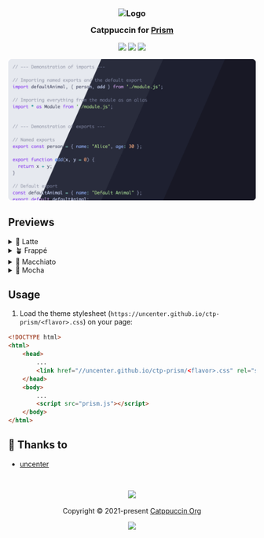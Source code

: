 <h3 align="center">
	<img src="https://raw.githubusercontent.com/catppuccin/catppuccin/main/assets/logos/exports/1544x1544_circle.png" width="100" alt="Logo"/><br/>
	<img src="https://raw.githubusercontent.com/catppuccin/catppuccin/main/assets/misc/transparent.png" height="30" width="0px"/>
	Catppuccin for <a href="https://prismjs.com">Prism</a>
	<img src="https://raw.githubusercontent.com/catppuccin/catppuccin/main/assets/misc/transparent.png" height="30" width="0px"/>
</h3>

<p align="center">
	<a href="https://github.com/catppuccin/prism/stargazers"><img src="https://img.shields.io/github/stars/catppuccin/prism?colorA=363a4f&colorB=b7bdf8&style=for-the-badge"></a>
	<a href="https://github.com/catppuccin/prism/issues"><img src="https://img.shields.io/github/issues/catppuccin/prism?colorA=363a4f&colorB=f5a97f&style=for-the-badge"></a>
	<a href="https://github.com/catppuccin/prism/contributors"><img src="https://img.shields.io/github/contributors/catppuccin/prism?colorA=363a4f&colorB=a6da95&style=for-the-badge"></a>
</p>

<p align="center">
	<img src="assets/preview.webp"/>
</p>

## Previews

<details>
<summary>🌻 Latte</summary>
<img src="assets/latte.webp"/>
</details>
<details>
<summary>🪴 Frappé</summary>
<img src="assets/frappe.webp"/>
</details>
<details>
<summary>🌺 Macchiato</summary>
<img src="assets/macchiato.webp"/>
</details>
<details>
<summary>🌿 Mocha</summary>
<img src="assets/mocha.webp"/>
</details>

## Usage

1. Load the theme stylesheet (`https://uncenter.github.io/ctp-prism/<flavor>.css`) on your page:

```html
<!DOCTYPE html>
<html>
    <head>
        ...
        <link href="//uncenter.github.io/ctp-prism/<flavor>.css" rel="stylesheet" />
    </head>
    <body>
        ...
        <script src="prism.js"></script>
    </body>
</html>
```

## 💝 Thanks to

- [uncenter](https://github.com/uncenter)

&nbsp;

<p align="center">
	<img src="https://raw.githubusercontent.com/catppuccin/catppuccin/main/assets/footers/gray0_ctp_on_line.svg?sanitize=true" />
</p>

<p align="center">
	Copyright &copy; 2021-present <a href="https://github.com/catppuccin" target="_blank">Catppuccin Org</a>
</p>

<p align="center">
	<a href="https://github.com/catppuccin/catppuccin/blob/main/LICENSE"><img src="https://img.shields.io/static/v1.svg?style=for-the-badge&label=License&message=MIT&logoColor=d9e0ee&colorA=363a4f&colorB=b7bdf8"/></a>
</p>
